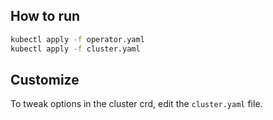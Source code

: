 
## How to run

```bash
kubectl apply -f operator.yaml
kubectl apply -f cluster.yaml
```

## Customize

To tweak options in the cluster crd, edit the `cluster.yaml` file.
